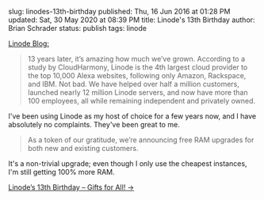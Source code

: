 slug: linodes-13th-birthday
published: Thu, 16 Jun 2016 at 01:28 PM
updated: Sat, 30 May 2020 at 08:39 PM
title: Linode's 13th Birthday 
author: Brian Schrader
status: publish
tags: linode


[Linode Blog:][1]

> 13 years later, it’s amazing how much we’ve grown. According to a study by
> CloudHarmony, Linode is the 4th largest cloud provider to the top 10,000
> Alexa websites, following only Amazon, Rackspace, and IBM. Not bad. We have
> helped over half a million customers, launched nearly 12 million Linode
> servers, and now have more than 100 employees, all while remaining
> independent and privately owned.

I've been using Linode as my host of choice for a few years now, and I have
absolutely no complaints. They've been great to me.

>  As a token of our gratitude, we’re announcing free RAM upgrades for both new
>  and existing customers. 

It's a non-trivial upgrade; even though I only use the cheapest instances, I'm
still getting 100% more RAM. 

[Linode’s 13th Birthday – Gifts for All! &#8594;][1]

[1]: https://blog.linode.com/2016/06/16/linodes-13th-birthday-gifts-for-all/
